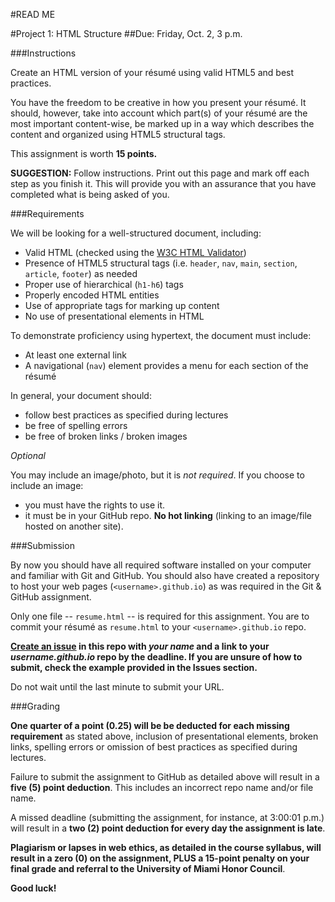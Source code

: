 #READ ME

#Project 1: HTML Structure
##Due: Friday, Oct. 2, 3 p.m.

###Instructions

Create an HTML version of your résumé using valid HTML5 and best practices.

You have the freedom to be creative in how you present your résumé. It should, however, take into account which part(s) of your résumé are the most important content-wise, be marked up in a way which describes the content and organized using HTML5 structural tags.

This assignment is worth **15 points.**

**SUGGESTION:** Follow instructions. Print out this page and mark off each step as you finish it. This will provide you with an assurance that you have completed what is being asked of you.

###Requirements

We will be looking for a well-structured document, including:

- Valid HTML (checked using the [W3C HTML Validator](http://validator.w3.org/))
- Presence of HTML5 structural tags (i.e. `header`, `nav`, `main`, `section`, `article`, `footer`) as needed
- Proper use of hierarchical (`h1-h6`) tags
- Properly encoded HTML entities
- Use of appropriate tags for marking up content
- No use of presentational elements in HTML

To demonstrate proficiency using hypertext, the document must include:

- At least one external link
- A navigational (`nav`) element provides a menu for each section of the résumé

In general, your document should:

- follow best practices as specified during lectures
- be free of spelling errors
- be free of broken links / broken images

*Optional*

You may include an image/photo, but it is *not required*. If you choose to include an image:

- you must have the rights to use it.
- it must be in your GitHub repo. **No hot linking** (linking to an image/file hosted on another site).

###Submission

By now you should have all required software installed on your computer and familiar with Git and GitHub. You should also have created a repository to host your web pages (`<username>.github.io`) as was required in the Git & GitHub assignment.

Only one file -- `resume.html` -- is required for this assignment. You are to commit your résumé as `resume.html` to your `<username>.github.io` repo.

**[Create an issue](https://github.com/umiami-web-design/project-structure/issues) in this repo with *your name* and a link to your *username.github.io* repo by the deadline. If you are unsure of how to submit, check the example provided in the Issues section.**

Do not wait until the last minute to submit your URL.


###Grading

**One quarter of a point (0.25) will be be deducted for each missing requirement** as stated above, inclusion of presentational elements, broken links, spelling errors or omission of best practices as specified during lectures.

Failure to submit the assignment to GitHub as detailed above will result in a **five (5) point deduction**. This includes an incorrect repo name and/or file name.

A missed deadline (submitting the assignment, for instance, at 3:00:01 p.m.) will result in a **two (2) point deduction for every day the assignment is late**.

**Plagiarism or lapses in web ethics, as detailed in the course syllabus, will result in a zero (0) on the assignment, PLUS a 15-point penalty on your final grade and referral to the University of Miami Honor Council**.

**Good luck!**
